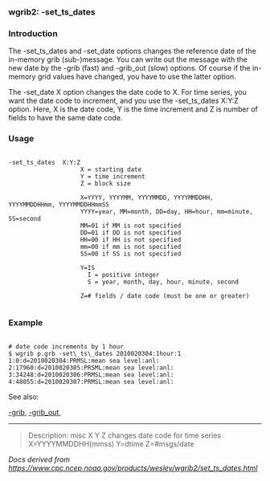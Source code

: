 
### wgrib2: -set\_ts\_dates



### Introduction



The -set\_ts\_dates and -set\_date options
changes the reference date of the in-memory grib (sub-)message. You can write out the message 
with the new date by the -grib (fast) and
-grib\_out (slow) options. Of course if the in-memory 
grid values have changed, you have to use the latter option.


The -set\_date X option changes the date code to X. 
For time series, you want the date code to increment, and you use the
-set\_ts\_dates X:Y:Z option. Here, X is the date code,
Y is the time increment and Z is number of fields to have the same
date code.

### Usage




```

-set_ts_dates  X:Y:Z
                    X = starting date
                    Y = time increment
                    Z = block size

                    X=YYYY, YYYYMM, YYYYMMDD, YYYYMMDDHH, YYYYMMDDHHmm, YYYYMMDDHHmmSS
                    YYYY=year, MM=month, DD=day, HH=hour, mm=minute, SS=second
                    MM=01 if MM is not specified
                    DD=01 if DD is not specified
                    HH=00 if HH is not specified
                    mm=00 if mm is not specified
                    SS=00 if SS is not specified

                    Y=IS
                      I = positive integer
                      S = year, month, day, hour, minute, second

                    Z=# fields / date code (must be one or greater)


```

### Example



```

# date code increments by 1 hour
$ wgrib p.grb -set\_ts\_dates 2010020304:1hour:1
1:0:d=2010020304:PRMSL:mean sea level:anl:
2:17960:d=2010020305:PRSML:mean sea level:anl:
3:34248:d=2010020306:PRMSL:mean sea level:anl:
4:48055:d=2010020307:PRMSL:mean sea level:anl:

```


See also: 

[-grib](grib.html),
[-grib\_out](grib_out.html),








----

>Description: misc  X Y Z  changes date code for time series X=YYYYMMDDHH(mmss) Y=dtime Z=#msgs/date

_Docs derived from <https://www.cpc.ncep.noaa.gov/products/wesley/wgrib2/set_ts_dates.html>_